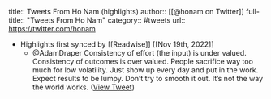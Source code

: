 title:: Tweets From Ho Nam (highlights)
author:: [[@honam on Twitter]]
full-title:: "Tweets From Ho Nam"
category:: #tweets
url:: https://twitter.com/honam

- Highlights first synced by [[Readwise]] [[Nov 19th, 2022]]
	- @AdamDraper Consistency of effort (the input) is under valued. Consistency of outcomes is over valued. People sacrifice way too much for low volatility. Just show up every day and put in the work. Expect results to be lumpy. Don’t try to smooth it out. It’s not the way the world works. ([View Tweet](https://twitter.com/honam/status/1399801862585344003))